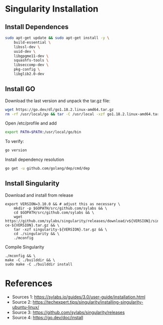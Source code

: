 # Singularity Installation

## Install Dependences
```bash
sudo apt-get update && sudo apt-get install -y \
    build-essential \
    libssl-dev \
    uuid-dev \
    libgpgme11-dev \
    squashfs-tools \
    libseccomp-dev \
    pkg-config \
    libglib2.0-dev
``` 

## Install GO
Download the last version and unpack the tar.gz file:
```bash
wget https://go.dev/dl/go1.18.2.linux-amd64.tar.gz
rm -rf /usr/local/go && tar -C /usr/local -xzf go1.18.2.linux-amd64.tar.gz
``` 
Open /etc/profile and add
```bash
export PATH=$PATH:/usr/local/go/bin
```     
To verify:

```bash
go version
``` 
    
Install dependency resolution
```bash
go get -u github.com/golang/dep/cmd/dep
```

## Install Singularity
Download and install from release
```
export VERSION=3.10.0 && # adjust this as necessary \
    mkdir -p $GOPATH/src/github.com/sylabs && \
    cd $GOPATH/src/github.com/sylabs && \
    wget https://github.com/sylabs/singularity/releases/download/v${VERSION}/singularity-ce-${VERSION}.tar.gz && \
    tar -xzf singularity-${VERSION}.tar.gz && \
    cd ./singularity && \
    ./mconfig
```
Compile Singularity
```
./mconfig && \
make -C ./builddir && \
sudo make -C ./builddir install
```

# References
- Sources 1:  https://sylabs.io/guides/3.0/user-guide/installation.html
- Source 2: https://techexpert.tips/singularity/installing-singularity-ubuntu-linux/
- Source 3: https://github.com/sylabs/singularity/releases
- Source 4: https://go.dev/doc/install
